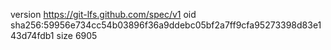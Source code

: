 version https://git-lfs.github.com/spec/v1
oid sha256:59956e734cc54b03896f36a9ddebc05bf2a7ff9cfa95273398d83e143d74fdb1
size 6905
